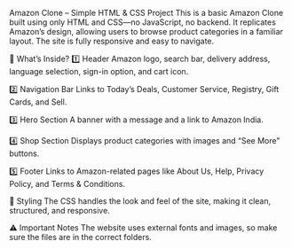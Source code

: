  
Amazon Clone – Simple HTML & CSS Project
This is a basic Amazon Clone built using only HTML and CSS—no JavaScript, no backend. It replicates Amazon’s design, allowing users to browse product categories in a familiar layout. The site is fully responsive and easy to navigate.

🔹 What’s Inside?
1️⃣ Header
Amazon logo, search bar, delivery address, language selection, sign-in option, and cart icon.

2️⃣ Navigation Bar
Links to Today’s Deals, Customer Service, Registry, Gift Cards, and Sell.

3️⃣ Hero Section
A banner with a message and a link to Amazon India.

4️⃣ Shop Section
Displays product categories with images and “See More” buttons.

5️⃣ Footer
Links to Amazon-related pages like About Us, Help, Privacy Policy, and Terms & Conditions.

🎨 Styling
The CSS handles the look and feel of the site, making it clean, structured, and responsive.

⚠️ Important Notes
The website uses external fonts and images, so make sure the files are in the correct folders.
